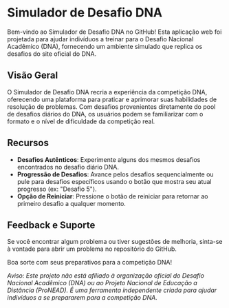 # Simulador de Desafio DNA

Bem-vindo ao Simulador de Desafio DNA no GitHub! Esta aplicação web foi projetada para ajudar indivíduos a treinar para o Desafio Nacional Acadêmico (DNA), fornecendo um ambiente simulado que replica os desafios do site oficial do DNA.

## Visão Geral

O Simulador de Desafio DNA recria a experiência da competição DNA, oferecendo uma plataforma para praticar e aprimorar suas habilidades de resolução de problemas. Com desafios provenientes diretamente do pool de desafios diários do DNA, os usuários podem se familiarizar com o formato e o nível de dificuldade da competição real.

## Recursos

- **Desafios Autênticos**: Experimente alguns  dos mesmos desafios encontrados no desafio diário DNA.
- **Progressão de Desafios**: Avance pelos desafios sequencialmente ou pule para desafios específicos usando o botão que mostra seu atual progresso (ex: "Desafio 5").
- **Opção de Reiniciar**: Pressione o botão de reiniciar para retornar ao primeiro desafio a qualquer momento.

## Feedback e Suporte

Se você encontrar algum problema ou tiver sugestões de melhoria, sinta-se à vontade para abrir um problema no repositório do GitHub.

Boa sorte com seus preparativos para a competição DNA!

*Aviso: Este projeto não está afiliado à organização oficial do Desafio Nacional Acadêmico (DNA) ou ao Projeto Nacional de Educação a Distância (ProNEAD). É uma ferramenta independente criada para ajudar indivíduos a se prepararem para a competição DNA.*
